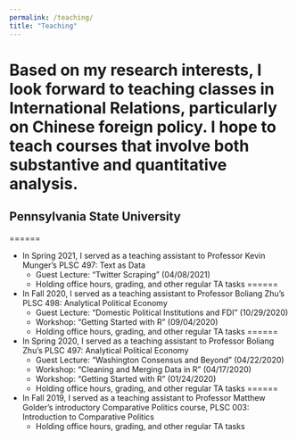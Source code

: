 ```yaml
---
permalink: /teaching/
title: "Teaching"
---
```


Based on my research interests, I look forward to teaching classes in International Relations, particularly on Chinese foreign policy. I hope to teach courses that involve both substantive and quantitative analysis.
======
##  Pennsylvania State University
======
- In Spring 2021, I served as a teaching assistant to Professor Kevin Munger’s PLSC 497: Text as Data
  - Guest Lecture: “Twitter Scraping” (04/08/2021)
  - Holding office hours, grading, and other regular TA tasks
======
- In Fall 2020, I served as a teaching assistant to Professor Boliang Zhu’s PLSC 498: Analytical Political Economy
  - Guest Lecture: “Domestic Political Institutions and FDI” (10/29/2020)
  - Workshop: “Getting Started with R” (09/04/2020)
  - Holding office hours, grading, and other regular TA tasks
======
- In Spring 2020, I served as a teaching assistant to Professor Boliang Zhu’s PLSC 497: Analytical Political Economy
  - Guest Lecture: “Washington Consensus and Beyond” (04/22/2020)
  - Workshop: “Cleaning and Merging Data in R” (04/17/2020)
  - Workshop: “Getting Started with R” (01/24/2020)
  - Holding office hours, grading, and other regular TA tasks
======
- In Fall 2019, I served as a teaching assistant to Professor Matthew Golder’s introductory Comparative Politics course, PLSC 003: Introduction to Comparative Politics
  - Holding office hours, grading, and other regular TA tasks

